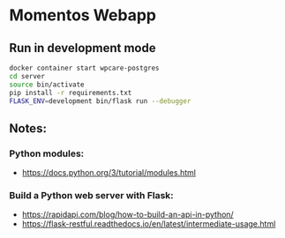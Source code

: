# Momentos Webapp

## Run in development mode

```bash
docker container start wpcare-postgres
cd server
source bin/activate
pip install -r requirements.txt
FLASK_ENV=development bin/flask run --debugger
```

## Notes:

### Python modules:

- <https://docs.python.org/3/tutorial/modules.html>

### Build a Python web server with Flask:

- <https://rapidapi.com/blog/how-to-build-an-api-in-python/>
- <https://flask-restful.readthedocs.io/en/latest/intermediate-usage.html>